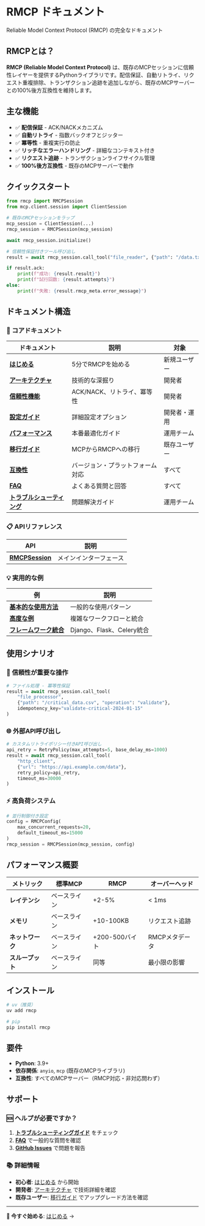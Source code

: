 # RMCP ドキュメント

Reliable Model Context Protocol (RMCP) の完全なドキュメント

## RMCPとは？

**RMCP (Reliable Model Context Protocol)** は、既存のMCPセッションに信頼性レイヤーを提供するPythonライブラリです。配信保証、自動リトライ、リクエスト重複排除、トランザクション追跡を追加しながら、既存のMCPサーバーとの100%後方互換性を維持します。

## 主な機能

- ✅ **配信保証** - ACK/NACKメカニズム
- ✅ **自動リトライ** - 指数バックオフとジッター
- ✅ **冪等性** - 重複実行の防止
- ✅ **リッチなエラーハンドリング** - 詳細なコンテキスト付き
- ✅ **リクエスト追跡** - トランザクションライフサイクル管理
- ✅ **100%後方互換性** - 既存のMCPサーバーで動作

## クイックスタート

```python
from rmcp import RMCPSession
from mcp.client.session import ClientSession

# 既存のMCPセッションをラップ
mcp_session = ClientSession(...)
rmcp_session = RMCPSession(mcp_session)

await rmcp_session.initialize()

# 信頼性保証付きツール呼び出し
result = await rmcp_session.call_tool("file_reader", {"path": "/data.txt"})

if result.ack:
    print(f"成功: {result.result}")
    print(f"試行回数: {result.attempts}")
else:
    print(f"失敗: {result.rmcp_meta.error_message}")
```

## ドキュメント構造

### 📖 コアドキュメント

| ドキュメント | 説明 | 対象 |
|-------------|------|------|
| [**はじめる**](getting-started_jp.md) | 5分でRMCPを始める | 新規ユーザー |
| [**アーキテクチャ**](architecture_jp.md) | 技術的な深掘り | 開発者 |
| [**信頼性機能**](reliability-features_jp.md) | ACK/NACK、リトライ、冪等性 | 開発者 |
| [**設定ガイド**](configuration_jp.md) | 詳細設定オプション | 開発者・運用 |
| [**パフォーマンス**](performance_jp.md) | 本番最適化ガイド | 運用チーム |
| [**移行ガイド**](migration_jp.md) | MCPからRMCPへの移行 | 既存ユーザー |
| [**互換性**](compatibility_jp.md) | バージョン・プラットフォーム対応 | すべて |
| [**FAQ**](faq_jp.md) | よくある質問と回答 | すべて |
| [**トラブルシューティング**](troubleshooting_jp.md) | 問題解決ガイド | 運用チーム |

### 📋 APIリファレンス

| API | 説明 |
|-----|------|
| [**RMCPSession**](api/rmcp-session_jp.md) | メインインターフェース |

### 💡 実用的な例

| 例 | 説明 |
|----|------|
| [**基本的な使用方法**](examples/basic_jp.md) | 一般的な使用パターン |
| [**高度な例**](examples/advanced_jp.md) | 複雑なワークフローと統合 |
| [**フレームワーク統合**](examples/integration_jp.md) | Django、Flask、Celery統合 |

## 使用シナリオ

### 🔄 信頼性が重要な操作
```python
# ファイル処理 - 冪等性保証
result = await rmcp_session.call_tool(
    "file_processor",
    {"path": "/critical_data.csv", "operation": "validate"},
    idempotency_key="validate-critical-2024-01-15"
)
```

### 🌐 外部API呼び出し
```python
# カスタムリトライポリシー付きAPI呼び出し
api_retry = RetryPolicy(max_attempts=5, base_delay_ms=1000)
result = await rmcp_session.call_tool(
    "http_client", 
    {"url": "https://api.example.com/data"},
    retry_policy=api_retry,
    timeout_ms=30000
)
```

### ⚡ 高負荷システム
```python
# 並行制御付き設定
config = RMCPConfig(
    max_concurrent_requests=20,
    default_timeout_ms=15000
)
rmcp_session = RMCPSession(mcp_session, config)
```

## パフォーマンス概要

| メトリック | 標準MCP | RMCP | オーバーヘッド |
|------------|---------|------|-------------|
| **レイテンシ** | ベースライン | +2-5% | < 1ms |
| **メモリ** | ベースライン | +10-100KB | リクエスト追跡 |
| **ネットワーク** | ベースライン | +200-500バイト | RMCPメタデータ |
| **スループット** | ベースライン | 同等 | 最小限の影響 |

## インストール

```bash
# uv（推奨）
uv add rmcp

# pip
pip install rmcp
```

## 要件

- **Python**: 3.9+
- **依存関係**: `anyio`, `mcp` (既存のMCPライブラリ)
- **互換性**: すべてのMCPサーバー（RMCP対応・非対応問わず）

## サポート

### 🆘 ヘルプが必要ですか？

1. **[トラブルシューティングガイド](troubleshooting.jp.md)** をチェック
2. **[FAQ](faq.jp.md)** で一般的な質問を確認
3. **[GitHub Issues](https://github.com/takako/reliable-MCP-draft/issues)** で問題を報告

### 📚 詳細情報

- **初心者**: [はじめる](getting-started.jp.md) から開始
- **開発者**: [アーキテクチャ](architecture.jp.md) で技術詳細を確認
- **既存ユーザー**: [移行ガイド](migration.jp.md) でアップグレード方法を確認

---

**🚀 今すぐ始める**: [はじめる](getting-started.jp.md) →
